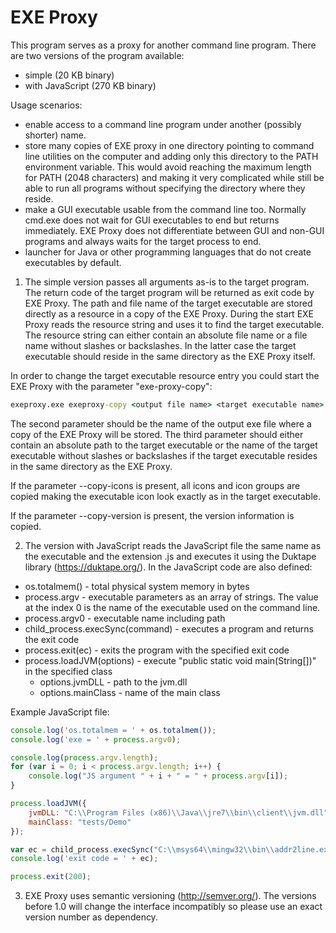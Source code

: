 # EXE Proxy

This program serves as a proxy for another command line program. There 
are two versions of the program available:
 - simple (20 KB binary)
 - with JavaScript (270 KB binary)

Usage scenarios:
 - enable access to a command line program under another (possibly shorter) name. 
 - store many copies of EXE proxy in one directory pointing to command line 
	utilities on the computer and
	adding only this directory to the PATH environment variable. This would avoid 
	reaching the maximum length for PATH (2048 characters) and making it very
	complicated while still be able to run all programs without specifying the 
	directory where they reside. 
 - make a GUI executable usable from the command line too. 
	Normally cmd.exe does not wait for
	GUI executables to end but returns immediately. EXE Proxy does not differentiate
	between GUI and non-GUI programs and always waits for the target process to end. 
 - launcher for Java or other programming languages that do not create executables
	by default.

1. The simple version passes all arguments as-is to the target program. 
The return code of the target program will be returned as exit code by EXE Proxy.
The path and file name of the target executable are
stored directly as a resource in a copy of the EXE Proxy. During the start
EXE Proxy reads the resource string and uses it to find the target executable.
The resource string can either contain an absolute file name or a file name
without slashes or backslashes. In the latter case the target executable should
reside in the same directory as the EXE Proxy itself.

In order to change the target executable resource entry you could start the EXE
Proxy with the parameter "exe-proxy-copy":

```bat
exeproxy.exe exeproxy-copy <output file name> <target executable name> [--copy-icons] [--copy-version]
```

The second parameter should be the name of the output exe file where a copy of
the EXE Proxy will be stored. The third parameter should either contain an
absolute path to the target executable or the name of the target executable 
without slashes or backslashes if the target executable resides in the same
directory as the EXE Proxy.

If the parameter --copy-icons is present, all icons and icon groups are copied
making the executable icon look exactly as in the target executable.

If the parameter --copy-version is present, the version information is copied.

2. The version with JavaScript reads the JavaScript file the same name as
the executable and the extension .js and executes it using the Duktape library
(https://duktape.org/). In the JavaScript code are also defined:
  - os.totalmem() - total physical system memory in bytes
  - process.argv - executable parameters as an array of strings. The value at the index 0 is the name of the executable used on the command line.
  - process.argv0 - executable name including path
  - child_process.execSync(command) - executes a program and returns the exit code
  - process.exit(ec) - exits the program with the specified exit code  
  - process.loadJVM(options) - execute "public static void main(String[])" in the specified class
     - options.jvmDLL - path to the jvm.dll
	 - options.mainClass - name of the main class
	 

Example JavaScript file:

```JavaScript
console.log('os.totalmem = ' + os.totalmem());
console.log('exe = ' + process.argv0);

console.log(process.argv.length);
for (var i = 0; i < process.argv.length; i++) {
	console.log("JS argument " + i + " = " + process.argv[i]);
}

process.loadJVM({
	jvmDLL: "C:\\Program Files (x86)\\Java\\jre7\\bin\\client\\jvm.dll", 
	mainClass: "tests/Demo"
});

var ec = child_process.execSync("C:\\msys64\\mingw32\\bin\\addr2line.exe params");
console.log('exit code = ' + ec);

process.exit(200);
```

3. EXE Proxy uses semantic versioning (http://semver.org/). The versions before
1.0 will change the interface incompatibly so please use an exact version 
number as dependency.

